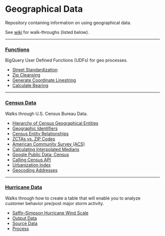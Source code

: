 # Geographical Data


Repository containing information on using geographical data.

See [wiki](https://github.com/ElyseAndren/Geo-Data/wiki) for walk-throughs (listed below).

***
### [Functions](https://github.com/ElyseAndren/Geo-Data/wiki/UDFs) 

BigQuery User Defined Functions (UDFs) for geo processes.

* [Street Standardization](https://github.com/ElyseAndren/Geo-Data/wiki/UDFs#address-standardization)
* [Zip Cleansing](https://github.com/ElyseAndren/Geo-Data/wiki/UDFs#address-standardization)
* [Generate Coordinate Linestring](https://github.com/ElyseAndren/Geo-Data/wiki/UDFs#generate-coordinate-linestring)
* [Calculate Bearing](https://github.com/ElyseAndren/Geo-Data/wiki/UDFs#bearing)

***
### [Census Data](https://github.com/ElyseAndren/Geo-Data/wiki/Census-Data) 

Walks through U.S. Census Bureau Data.

* [Hierarchy of Census Geographical Entities](https://github.com/ElyseAndren/Geo-Data/wiki/Census-Data#hierarchy-of-census-geographical-entities)
* [Geographic Identifiers](https://github.com/ElyseAndren/Geo-Data/wiki/Census-Data#geographic-identifiers)
* [Census Entity Relationships](https://github.com/ElyseAndren/Geo-Data/wiki/Census-Data#entity-relationships)
* [ZCTAs vs. ZIP Codes](https://github.com/ElyseAndren/Geo-Data/wiki/Census-Data#zctas-vs-zip-codes)
* [American Community Survey (ACS)](https://github.com/ElyseAndren/Geo-Data/wiki/Census-Data#american-community-survey)
* [Calculating Interpolated Medians](https://github.com/ElyseAndren/Geo-Data/wiki/Census-Data#interpolated-median)
* [Google Public Data: Census](https://github.com/ElyseAndren/Geo-Data/wiki/Census-Data#google-public-data)
* [Calling Census API](https://github.com/ElyseAndren/Geo-Data/wiki/Census-Data#calling-census-api)
* [Urbanization Index](https://github.com/ElyseAndren/Geo-Data/wiki/Census-Data#urbanization-index)
* [Geocoding Addresses](https://github.com/ElyseAndren/Geo-Data/wiki/Census-Data#geocoding-addresses)

***
### [Hurricane Data](https://github.com/ElyseAndren/Geo-Data/wiki/Hurricane-Data) 

Walks through how to create a table that will enable you to analyze customer behavior pre/post major storm activity.

* [Saffir–Simpson Hurricane Wind Scale](https://github.com/ElyseAndren/Geo-Data/wiki/Hurricane-Data#saffirsimpson-hurricane-wind-scale-sshws)
* [Output Data](https://github.com/ElyseAndren/Geo-Data/wiki/Hurricane-Data#output-data)
* [Source Data](https://github.com/ElyseAndren/Geo-Data/wiki/Hurricane-Data#source-data)
* [Process](https://github.com/ElyseAndren/Geo-Data/wiki/Hurricane-Data#process)

